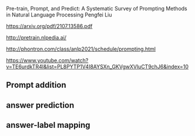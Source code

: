 
Pre-train, Prompt, and Predict: A Systematic Survey of Prompting Methods in Natural Language Processing
Pengfei Liu

https://arxiv.org/pdf/2107.13586.pdf

http://pretrain.nlpedia.ai/

http://phontron.com/class/anlp2021/schedule/prompting.html

https://www.youtube.com/watch?v=TE6urdkTR4I&list=PL8PYTP1V4I8AYSXn_GKVgwXVluCT9chJ6&index=10

## Prompt addition


## answer prediction

## answer-label mapping


